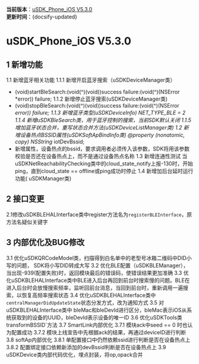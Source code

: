  **当前版本**：[uSDK_Phone_iOS V5.3.0]()  
 **更新时间**：{docsify-updated}

# uSDK_Phone_iOS V5.3.0
## 1 新增功能
1.1 新增蓝牙相关功能
1.1.1  新增开启蓝牙搜索（uSDKDeviceManager类）
- (void)startBleSearch:(void(^)(void))success failure:(void(^)(NSError *error)) failure;
1.1.2 新增停止蓝牙搜索(uSDKDeviceManager类)
- (void)stopBleSearch:(void(^)(void))success failure:(void(^)(NSError *error)) failure;
1.1.3 新增蓝牙类型(uSDKDeviceInfo)
NET_TYPE_BLE = 2
1.1.4 新增uSDKBleSearch类，用于蓝牙控制的搜索，当前SDK默认关闭
1.1.5 增加蓝牙状态合并，重写状态合并方法(uSDKDeviceListManager类)
1.2 新增设备热点BSSID属性(uSDKSoftApBindInfo类)
@property (nonatomic, copy) NSString* iotDevBssid;
- 新增属性，设备热点的bssid，要求调用者必须传入该参数，SDK将用该参数校验是否还在设备热点上，而不是通过设备热点名称
1.3 新增连通性测试
当uSDKNetReachabilityChecking类中的cloud_state_notify上报-130时，开始ping，直到cloud_state == offline或ping成功时停止
1.4 新增加后台延时运行功能( uSDKManager类)
## 2 接口变更
2.1修改uSDKBLEHALInterface类中register方法名为`registerBLEInterface`，原方法名疑似关键字
## 3 内部优化及BUG修改
3.1 优化uSDKQRCodeModel类，扫描得到白名单中的老型号冰箱二维码中DID小写的问题， SDK将小写DID转成大写
3.2 优化BLE配置（uSDKBLEManager），当出现-939(配置失败)时，返回模块最后的错误码，使错误结果更加准确
3.3 优化uSDKBLEHALInterface类中BLE进入后台再回到前台时搜索慢的问题。BLE在进入后台时会放慢搜索频率，监听回前台消息，当回到前台时，重新调用一遍搜索，以恢复高频率搜索状态
3.4 优化uSDKBLEHALInterface类中`centralManagerDidUpdateState`状态分发方式，改为通知方式
3.5 对uSDKBLEHALInterface类中 bleMac和bleDevId进行区分，bleMac表示iOS从系统获取到的设备的UUID，bleDevId表示设备的唯一ID
3.6 优化uSDKTools类transformBSSID`方法
3.7 SmartLink内部优化
3.7.1 模块ack中seed == 0 时也认为配置成功
3.7.2 模块上线宣告中先根据ack的结果，再通过deviceID进行判断
3.8 softAp内部优化
3.8.1 单配置接口中仍然依赖ssid进行判断是否在设备热点上
3.8.2 配置绑定接口依赖新添加的devBssid判断是否在设备热点上
3.9 uSDKDevice类内部代码优化，埋点封装，将op,opack合并
